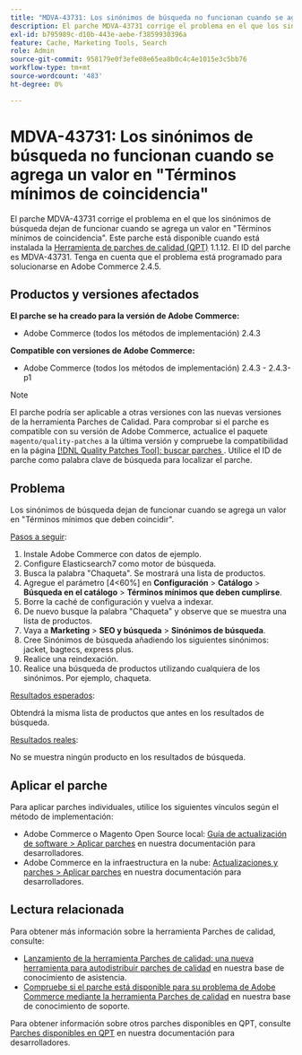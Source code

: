 ```yaml
---
title: "MDVA-43731: Los sinónimos de búsqueda no funcionan cuando se agrega un valor en 'Términos mínimos de coincidencia'"
description: El parche MDVA-43731 corrige el problema en el que los sinónimos de búsqueda dejan de funcionar cuando se agrega un valor en "Términos mínimos de coincidencia". Este parche está disponible cuando está instalada la [Quality Patches Tool (QPT)](/help/announcements/adobe-commerce-announcements/magento-quality-patches-released-new-tool-to-self-serve-quality-patches.md) 1.1.12. El ID del parche es MDVA-43731. Tenga en cuenta que el problema está programado para solucionarse en Adobe Commerce 2.4.5.
exl-id: b795989c-d10b-443e-aebe-f3859930396a
feature: Cache, Marketing Tools, Search
role: Admin
source-git-commit: 958179e0f3efe08e65ea8b0c4c4e1015e3c5bb76
workflow-type: tm+mt
source-wordcount: '483'
ht-degree: 0%

---
```


# MDVA-43731: Los sinónimos de búsqueda no funcionan cuando se agrega un valor en &quot;Términos mínimos de coincidencia&quot;

El parche MDVA-43731 corrige el problema en el que los sinónimos de búsqueda dejan de funcionar cuando se agrega un valor en &quot;Términos mínimos de coincidencia&quot;. Este parche está disponible cuando está instalada la [Herramienta de parches de calidad (QPT)](/help/announcements/adobe-commerce-announcements/magento-quality-patches-released-new-tool-to-self-serve-quality-patches.md) 1.1.12. El ID del parche es MDVA-43731. Tenga en cuenta que el problema está programado para solucionarse en Adobe Commerce 2.4.5.

## Productos y versiones afectados

**El parche se ha creado para la versión de Adobe Commerce:**

* Adobe Commerce (todos los métodos de implementación) 2.4.3

**Compatible con versiones de Adobe Commerce:**

* Adobe Commerce (todos los métodos de implementación) 2.4.3 - 2.4.3-p1

>[!NOTE]
>
>El parche podría ser aplicable a otras versiones con las nuevas versiones de la herramienta Parches de Calidad. Para comprobar si el parche es compatible con su versión de Adobe Commerce, actualice el paquete `magento/quality-patches` a la última versión y compruebe la compatibilidad en la página [[!DNL Quality Patches Tool]: buscar parches ](https://devdocs.magento.com/quality-patches/tool.html#patch-grid). Utilice el ID de parche como palabra clave de búsqueda para localizar el parche.

## Problema

Los sinónimos de búsqueda dejan de funcionar cuando se agrega un valor en &quot;Términos mínimos que deben coincidir&quot;.

<u>Pasos a seguir</u>:

1. Instale Adobe Commerce con datos de ejemplo.
1. Configure Elasticsearch7 como motor de búsqueda.
1. Busca la palabra &quot;Chaqueta&quot;. Se mostrará una lista de productos.
1. Agregue el parámetro [4&lt;60%] en **Configuración** > **Catálogo** > **Búsqueda en el catálogo** > **Términos mínimos que deben cumplirse**.
1. Borre la caché de configuración y vuelva a indexar.
1. De nuevo busque la palabra &quot;Chaqueta&quot; y observe que se muestra una lista de productos.
1. Vaya a **Marketing** > **SEO y búsqueda** > **Sinónimos de búsqueda**.
1. Cree Sinónimos de búsqueda añadiendo los siguientes sinónimos: jacket, bagtecs, express plus.
1. Realice una reindexación.
1. Realice una búsqueda de productos utilizando cualquiera de los sinónimos. Por ejemplo, chaqueta.

<u>Resultados esperados</u>:

Obtendrá la misma lista de productos que antes en los resultados de búsqueda.

<u>Resultados reales</u>:

No se muestra ningún producto en los resultados de búsqueda.

## Aplicar el parche

Para aplicar parches individuales, utilice los siguientes vínculos según el método de implementación:

* Adobe Commerce o Magento Open Source local: [Guía de actualización de software > Aplicar parches](https://devdocs.magento.com/guides/v2.4/comp-mgr/patching/mqp.html) en nuestra documentación para desarrolladores.
* Adobe Commerce en la infraestructura en la nube: [Actualizaciones y parches > Aplicar parches](https://devdocs.magento.com/cloud/project/project-patch.html) en nuestra documentación para desarrolladores.

## Lectura relacionada

Para obtener más información sobre la herramienta Parches de calidad, consulte:

* [Lanzamiento de la herramienta Parches de calidad: una nueva herramienta para autodistribuir parches de calidad](/help/announcements/adobe-commerce-announcements/magento-quality-patches-released-new-tool-to-self-serve-quality-patches.md) en nuestra base de conocimiento de asistencia.
* [Compruebe si el parche está disponible para su problema de Adobe Commerce mediante la herramienta Parches de calidad](/help/support-tools/patches-available-in-qpt-tool/check-patch-for-magento-issue-with-magento-quality-patches.md) en nuestra base de conocimiento de soporte.

Para obtener información sobre otros parches disponibles en QPT, consulte [Parches disponibles en QPT](https://devdocs.magento.com/quality-patches/tool.html#patch-grid) en nuestra documentación para desarrolladores.
